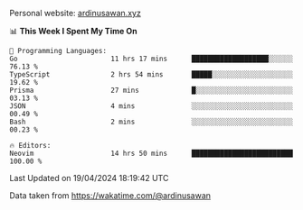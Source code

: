 Personal website: [ardinusawan.xyz](https://ardinusawan.xyz)

<!--START_SECTION:waka-->
📊 **This Week I Spent My Time On** 

```text
💬 Programming Languages: 
Go                       11 hrs 17 mins      ███████████████████░░░░░░   76.13 % 
TypeScript               2 hrs 54 mins       █████░░░░░░░░░░░░░░░░░░░░   19.62 % 
Prisma                   27 mins             █░░░░░░░░░░░░░░░░░░░░░░░░   03.13 % 
JSON                     4 mins              ░░░░░░░░░░░░░░░░░░░░░░░░░   00.49 % 
Bash                     2 mins              ░░░░░░░░░░░░░░░░░░░░░░░░░   00.23 % 

🔥 Editors: 
Neovim                   14 hrs 50 mins      █████████████████████████   100.00 % 
```


 Last Updated on 19/04/2024 18:19:42 UTC
<!--END_SECTION:waka-->
Data taken from https://wakatime.com/@ardinusawan
